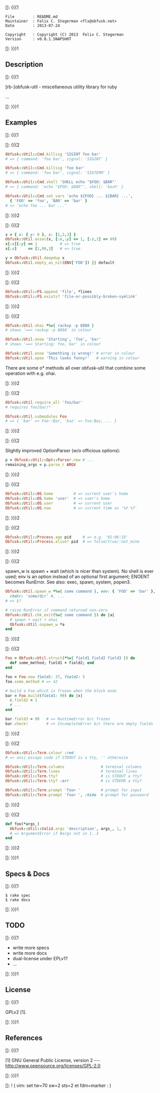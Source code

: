 []: {{{1

    File        : README.md
    Maintainer  : Felix C. Stegerman <flx@obfusk.net>
    Date        : 2013-07-24

    Copyright   : Copyright (C) 2013  Felix C. Stegerman
    Version     : v0.0.1.SNAPSHOT

[]: }}}1

## Description
[]: {{{1

  [rb-]obfusk-util - miscellaneous utility library for ruby

  ...

[]: }}}1

## Examples
[]: {{{1

[]: {{{2

```ruby
Obfusk::Util::Cmd.killsig 'SIGINT foo bar'
# => { command: 'foo bar', signal: 'SIGINT' }

Obfusk::Util::Cmd.killsig 'foo bar'
# => { command: 'foo bar', signal: 'SIGTERM' }

Obfusk::Util::Cmd.shell 'SHELL echo "$FOO: $BAR"'
# => { command: 'echo "$FOO: $BAR"', shell: 'bash' }

Obfusk::Util::Cmd.set_vars 'echo ${FOO} ... ${BAR} ...',
  { 'FOO' => 'foo', 'BAR' => 'bar' }
# => 'echo foo ... bar ...'
```

[]: }}}2

[]: {{{2

```ruby
x = { x: { y: 0 }, z: [1,2,3] }
Obfusk::Util.assoc(x, [:x,:y] => 1, [:z,1] => 99)
x[:x][:y] == 1          # => true
x[:z]     == [1,99,3]   # => true

y = Obfusk::Util.deepdup x
Obfusk::Util.empty_as_nil(ENV['FOO']) || default
```

[]: }}}2

[]: {{{2

```ruby
Obfusk::Util::FS.append 'file', *lines
Obfusk::Util::FS.exists? 'file-or-possibly-broken-symlink'
```

[]: }}}2

[]: {{{2

```ruby
Obfusk::Util.ohai *%w{ rackup -p 8888 }
# shows '==> rackup -p 8888' in colour

Obfusk::Util.onow 'Starting', 'foo', 'bar'
# shows '==> Starting: foo, bar' in colour

Obfusk::Util.onoe 'Something is wrong!' # error in colour
Obfusk::Util.opoo 'This looks funny!'   # warning in colour
```

There are some o\* methods all over obfusk-util that combine some
operation with e.g. ohai.

[]: }}}2

[]: {{{2

```ruby
Obfusk::Util.require_all 'foo/bar'
# requires foo/bar/*

Obfusk::Util.submodules Foo
# => { 'bar' => Foo::Bar, 'baz' => Foo:Baz, ... }
```

[]: }}}2

[]: {{{2

Slightly improved OptionParser (w/o officious options):

```ruby
p = Obfusk::Util::Opt::Parser.new # ...
remaining_args = p.parse_r ARGV
```

[]: }}}2

[]: {{{2

```ruby
Obfusk::Util::OS.home         # => current user's home
Obfusk::Util::OS.home 'user'  # => user's home
Obfusk::Util::OS.user         # => current user
Obfusk::Util::OS.now          # => current time as '%F %T'
```

[]: }}}2

[]: {{{2

```ruby
Obfusk::Util::Process.age pid     # => e.g. '01:06:19'
Obfusk::Util::Process.alive? pid  # => false/true/:not_mine
```

[]: }}}2

[]: {{{2

spawn_w is spawn + wait (which is nicer than system).  No shell is
ever used; env is an option instead of an optional first argument;
ENOENT becomes RunError.  See also: exec, spawn, system, popen3.

```ruby
Obfusk::Util.spawn_w *%w{ some command }, env: { 'FOO' => 'bar' },
  chdir: 'some/dir' #, ...
# => $?

# raise RunError if command returned non-zero
Obfusk::Util.chk_exit(%w{ some command }) do |a|
  # spawn + wait + ohai
  Obfusk::Util.ospawn_w *a
end
```

[]: }}}2

[]: {{{2

```ruby
Foo = Obfusk::Util.struct(*%w{ field1 field2 field3 }) do
  def some_method; field1 + field2; end
end

foo = Foo.new field1: 37, field2: 5
foo.some_method # => 42

# build a Foo which is frozen when the block ends
bar = Foo.build(field1: 99) do |x|
  c.field2 = 1
  # ...
end

bar.field3 = 99   # => RuntimeError b/c frozen
bar.check!        # => IncompleteError b/c there are empty fields
```

[]: }}}2

[]: {{{2

```ruby
Obfusk::Util::Term.colour :red
# => ansi escape code if STDOUT is a tty, '' otherwise

Obfusk::Util::Term.columns                # terminal columns
Obfusk::Util::Term.lines                  # terminal lines
Obfusk::Util::Term.tty?                   # is STDOUT a tty?
Obfusk::Util::Term.tty? :err              # is STDERR a tty?

Obfusk::Util::Term.prompt 'foo> '         # prompt for input
Obfusk::Util::Term.prompt 'foo> ', :hide  # prompt for password
```

[]: }}}2

[]: {{{2

```ruby
def foo(*args_)
  Obfusk::Util::Valid.args 'description', args_, 1, 3
  # => ArgumentError if #args not in 1..3
end
```

[]: }}}2

[]: }}}1

## Specs & Docs
[]: {{{1

    $ rake spec
    $ rake docs

[]: }}}1

## TODO
[]: {{{1

  * write more specs
  * write more docs
  * dual-license under EPLv1?
  * ...

[]: }}}1

## License
[]: {{{1

  GPLv2 [1].

[]: }}}1

## References
[]: {{{1

  [1] GNU General Public License, version 2
  --- http://www.opensource.org/licenses/GPL-2.0

[]: }}}1

[]: ! ( vim: set tw=70 sw=2 sts=2 et fdm=marker : )
